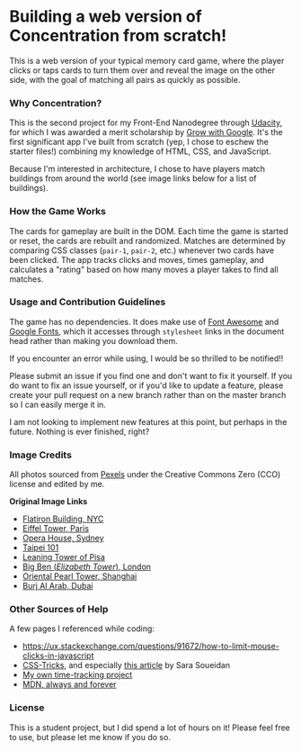 # Building a web version of Concentration from scratch!

This is a web version of your typical memory card game, where the player clicks or taps cards to turn them over and reveal the image on the other side, with the goal of matching all pairs as quickly as possible.

### Why Concentration?

This is the second project for my Front-End Nanodegree through [Udacity](https://www.udacity.com/course/front-end-web-developer-nanodegree--nd001), for which I was awarded a merit scholarship by [Grow with Google](https://grow.google/). It's the first significant app I've built from scratch (yep, I chose to eschew the starter files!) combining my knowledge of HTML, CSS, and JavaScript.

Because I'm interested in architecture, I chose to have players match buildings from around the world (see image links below for a list of buildings).

### How the Game Works

The cards for gameplay are built in the DOM. Each time the game is started or reset, the cards are rebuilt and randomized. Matches are determined by comparing CSS classes (`pair-1`, `pair-2`, etc.) whenever two cards have been clicked. The app tracks clicks and moves, times gameplay, and calculates a "rating" based on how many moves a player takes to find all matches.

### Usage and Contribution Guidelines

The game has no dependencies. It does make use of [Font Awesome](https://fontawesome.com/) and [Google Fonts](https://fonts.google.com/), which it accesses through `stylesheet` links in the document head rather than making you download them.

If you encounter an error while using, I would be so thrilled to be notified!!

Please submit an issue if you find one and don't want to fix it yourself. If you do want to fix an issue yourself, or if you'd like to update a feature, please create your pull request on a new branch rather than on the master branch so I can easily merge it in.

I am not looking to implement new features at this point, but perhaps in the future. Nothing is ever finished, right?


### Image Credits

All photos sourced from [Pexels](https://www.pexels.com/) under the Creative Commons Zero (CCO) license and edited by me.

**Original Image Links**
* [Flatiron Building, NYC](https://www.pexels.com/photo/low-angle-photo-of-flatiron-building-1123982/)
* [Eiffel Tower, Paris](https://www.pexels.com/photo/ancient-architectural-architecture-black-604444/)
* [Opera House, Sydney](https://www.pexels.com/photo/australia-house-sydney-vivid-54610/)
* [Taipei 101](https://www.pexels.com/photo/photography-of-tower-889812/)
* [Leaning Tower of Pisa](https://www.pexels.com/photo/leaning-tower-of-pisa-italy-1144271/)
* [Big Ben (*Elizabeth Tower*), London](https://www.pexels.com/photo/london-night-lights-bridge-50632/)
* [Oriental Pearl Tower, Shanghai](https://www.pexels.com/photo/night-skyline-skyscrapers-shanghai-19885/)
* [Burj Al Arab, Dubai](https://www.pexels.com/photo/sea-beach-holiday-vacation-2352/)

### Other Sources of Help

A few pages I referenced while coding:
* https://ux.stackexchange.com/questions/91672/how-to-limit-mouse-clicks-in-javascript
* [CSS-Tricks](https://css-tricks.com), and especially [this article]((https://css-tricks.com/auto-sizing-columns-css-grid-auto-fill-vs-auto-fit/)) by Sara Soueidan
* [My own time-tracking project](https://codepen.io/amyyf/pen/GxajKb)
* [MDN, always and forever](https://developer.mozilla.org/en-US/docs/Web/CSS/CSS_Grid_Layout/Auto-placement_in_CSS_Grid_Layout)


### License

This is a student project, but I did spend a lot of hours on it! Please feel free to use, but please let me know if you do so.
